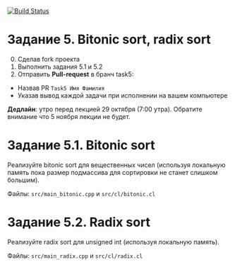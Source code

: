 [![Build Status](https://travis-ci.com/GPGPUCourse2018/Tasks.svg?branch=task5)](https://travis-ci.com/GPGPUCourse2018/Tasks)

Задание 5. Bitonic sort, radix sort
=========

0. Сделав fork проекта
1. Выполнить задания 5.1 и 5.2
2. Отправить **Pull-request** в бранч task5:

 - Назвав PR ```Task5 Имя Фамилия```
 - Указав вывод каждой задачи при исполнении на вашем компьютере

**Дедлайн**: утро перед лекцией 29 октября (7:00 утра). Обратите внимание что 5 ноября лекции не будет.

Задание 5.1. Bitonic sort
=========

Реализуйте bitonic sort для вещественных чисел (используя локальную память пока размер подмассива для сортировки не станет слишком большим).

Файлы: ```src/main_bitonic.cpp``` и ```src/cl/bitonic.cl```

Задание 5.2. Radix sort
=========

Реализуйте radix sort для unsigned int (используя локальную память).

Файлы: ```src/main_radix.cpp``` и ```src/cl/radix.cl```
